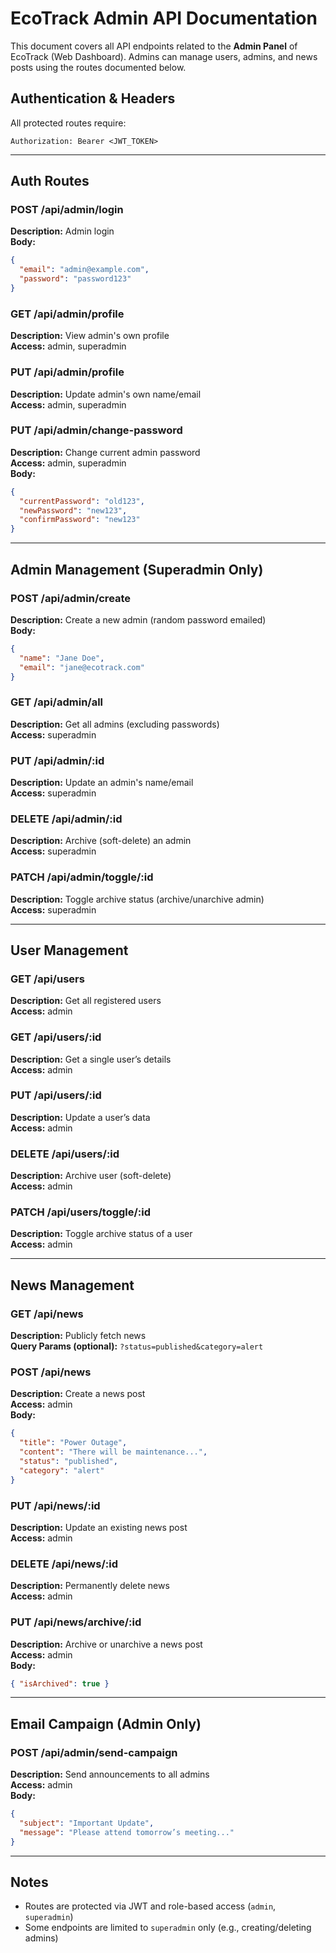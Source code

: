 # EcoTrack Admin API Documentation

This document covers all API endpoints related to the **Admin Panel** of EcoTrack (Web Dashboard). Admins can manage users, admins, and news posts using the routes documented below.

## Authentication & Headers

All protected routes require:
```
Authorization: Bearer <JWT_TOKEN>
```

---

## Auth Routes

### POST /api/admin/login
**Description:** Admin login  
**Body:**  
```json
{
  "email": "admin@example.com",
  "password": "password123"
}
```

### GET /api/admin/profile
**Description:** View admin's own profile  
**Access:** admin, superadmin

### PUT /api/admin/profile
**Description:** Update admin's own name/email  
**Access:** admin, superadmin

### PUT /api/admin/change-password
**Description:** Change current admin password  
**Access:** admin, superadmin  
**Body:**  
```json
{
  "currentPassword": "old123",
  "newPassword": "new123",
  "confirmPassword": "new123"
}
```

---

## Admin Management (Superadmin Only)

### POST /api/admin/create
**Description:** Create a new admin (random password emailed)  
**Body:**  
```json
{
  "name": "Jane Doe",
  "email": "jane@ecotrack.com"
}
```

### GET /api/admin/all
**Description:** Get all admins (excluding passwords)  
**Access:** superadmin

### PUT /api/admin/:id
**Description:** Update an admin's name/email  
**Access:** superadmin

### DELETE /api/admin/:id
**Description:** Archive (soft-delete) an admin  
**Access:** superadmin

### PATCH /api/admin/toggle/:id
**Description:** Toggle archive status (archive/unarchive admin)  
**Access:** superadmin

---

## User Management

### GET /api/users
**Description:** Get all registered users  
**Access:** admin

### GET /api/users/:id
**Description:** Get a single user’s details  
**Access:** admin

### PUT /api/users/:id
**Description:** Update a user’s data  
**Access:** admin

### DELETE /api/users/:id
**Description:** Archive user (soft-delete)  
**Access:** admin

### PATCH /api/users/toggle/:id
**Description:** Toggle archive status of a user  
**Access:** admin

---

## News Management

### GET /api/news
**Description:** Publicly fetch news  
**Query Params (optional):** `?status=published&category=alert`

### POST /api/news
**Description:** Create a news post  
**Access:** admin  
**Body:**  
```json
{
  "title": "Power Outage",
  "content": "There will be maintenance...",
  "status": "published",
  "category": "alert"
}
```

### PUT /api/news/:id
**Description:** Update an existing news post  
**Access:** admin

### DELETE /api/news/:id
**Description:** Permanently delete news  
**Access:** admin

### PUT /api/news/archive/:id
**Description:** Archive or unarchive a news post  
**Access:** admin  
**Body:**  
```json
{ "isArchived": true }
```

---

## Email Campaign (Admin Only)

### POST /api/admin/send-campaign
**Description:** Send announcements to all admins  
**Access:** admin  
**Body:**  
```json
{
  "subject": "Important Update",
  "message": "Please attend tomorrow’s meeting..."
}
```

---

## Notes
- Routes are protected via JWT and role-based access (`admin`, `superadmin`)
- Some endpoints are limited to `superadmin` only (e.g., creating/deleting admins)


